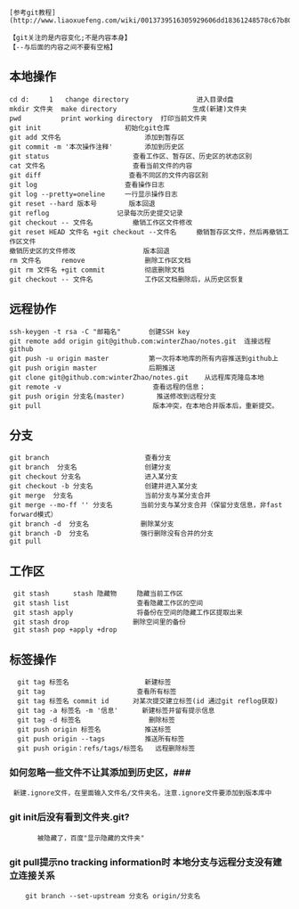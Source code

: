 
    [参考git教程](http://www.liaoxuefeng.com/wiki/0013739516305929606dd18361248578c67b8067c8c017b000);

    【git关注的是内容变化;不是内容本身】
    【--与后面的内容之间不要有空格】

## 本地操作 ##
    cd d:     1   change directory                 进入目录d盘
    mkdir 文件夹  make directory                   生成(新建)文件夹
    pwd          print working directory  打印当前文件夹
    git init                     初始化git仓库
    git add 文件名                     添加到暂存区
    git commit -m '本次操作注释'        添加到历史区
    git status                     查看工作区、暂存区、历史区的状态区别
    cat 文件名                      查看当前文件的内容
    git diff                      查看不同区的文件内容区别
    git log                      查看操作日志
    git log --pretty=oneline     一行显示操作日志
    git reset --hard 版本号        版本回退
    git reflog                 记录每次历史提交记录
    git checkout -- 文件名          撤销工作区文件修改
    git reset HEAD 文件名 +git checkout --文件名     撤销暂存区文件，然后再撤销工作区文件
    撤销历史区的文件修改                 版本回退
    rm 文件名     remove               删除工作区文档
    git rm 文件名 +git commit          彻底删除文档
    git checkout -- 文件名             工作区文档删除后，从历史区恢复


## 远程协作 ##
    ssh-keygen -t rsa -C "邮箱名"       创建SSH key
    git remote add origin git@github.com:winterZhao/notes.git  连接远程github
    git push -u origin master          第一次将本地库的所有内容推送到github上
    git push origin master             后期推送
    git clone git@github.com:winterZhao/notes.git    从远程库克隆岛本地
    git remote -v                       查看远程的信息；
    git push origin 分支名(master)        推送修改到远程分支
    git pull                            版本冲突，在本地合并版本后，重新提交。





## 分支 ##
    git branch                        查看分支
    git branch  分支名                 创建分支
    git checkout 分支名                进入某分支
    git checkout -b 分支名             创建并进入某分支
    git merge  分支名                  当前分支与某分支合并
    git merge --mo-ff '' 分支名       当前分支与某分支合并（保留分支信息，非fast forward模式）
    git branch -d  分支名             删除某分支
    git branch -D  分支名             强行删除没有合并的分支
    git pull

## 工作区 ##
     git stash      stash 隐藏物     隐藏当前工作区
     git stash list                 查看隐藏工作区的空间
     git stash apply                将备份在空间的隐藏工作区提取出来
     git stash drop                删除空间里的备份
     git stash pop +apply +drop



## 标签操作 ##
      git tag 标签名                   新建标签
      git tag                       查看所有标签
      git tag 标签名 commit id      对某次提交建立标签(id 通过git reflog获取)
      git tag -a 标签名 -m '信息'      新建标签并留有提示信息
      git tag -d 标签名                 删除标签
      git push origin 标签名           推送标签
      git push origin --tags          推送所有标签
      git push origin：refs/tags/标签名   远程删除标签





### 如何忽略一些文件不让其添加到历史区，###
     新建.ignore文件，在里面输入文件名/文件夹名，注意.ignore文件要添加到版本库中




### git init后没有看到文件夹.git?
           被隐藏了，百度"显示隐藏的文件夹"

### git pull提示no tracking information时 本地分支与远程分支没有建立连接关系 ###
        git branch --set-upstream 分支名 origin/分支名